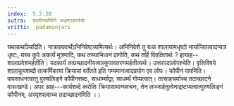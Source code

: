 ```yaml
---
index:  5.2.20
sutra:  शालीनकौपीने अधृष्टाकार्ययोः
vritti:  padamanjari
---
```


यथाकथञ्चिदिति। नात्रावयवार्थेऽभिनिवेष्टव्यमित्यर्थः। अभिनिवेशे तु यःक शालायामधृष्टो भार्याजितत्वादन्यत्र धृष्टः, यच्च कूपे अकार्यं मूत्रणादि, कथं तस्याभिधानं प्रागोति, कथं तर्हि विवक्षितार्थः ? इत्याह--शालाप्रवेशमर्हतीति। यदकार्यं तत्प्रच्छादनीयत्वात्कूपावतरणमर्हतीत्यर्थः। उत्तरपदालोपश्चेति। वृत्तिविषये शालाकूपशब्दौ तत्कर्मिकायां क्रियायां वर्तेतते इति गम्यमानत्वादप्रयोग एव लोपः। कौपीनं पापमिति। पापसाधनत्वात्तु पुरुषलिङ्गे कौपीनशब्दः, साधार्म्याद्वा; साधर्म्यं गोप्यत्वात्। तत्साहचर्याच्च तदाच्छादने वासःखण्डे। अपर आह---कार्यशब्दे करोतिः क्रियासामान्यवचनः, तेन लज्जाहेतुत्वेनाद्रष्टव्यत्वात्पुरुषलिङ्गं कौपीनम्, अस्पृश्यत्वाच्च तदाच्छादनमिति ।।

